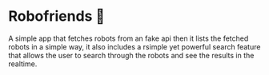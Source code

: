 # Robofriends 🤖

A simple app that fetches robots from an fake api then it lists the fetched robots in a simple way, it also includes a rsimple yet powerful search feature that allows the user to search through the robots and see the results in the realtime.
